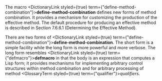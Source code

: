  



The macro <DictionaryLink styled={true} term={"define-method-combination"}><b>define-method-combination</b></DictionaryLink> defines new forms of method combination. It provides a mechanism for customizing the production of the effective method. The default procedure for producing an effective method is described in Section 7.6.6.1 (Determining the Effective Method). 







 



 



There are two forms of <DictionaryLink styled={true} term={"define-method-combination"}><b>define-method-combination</b></DictionaryLink>. The short form is a simple facility while the long form is more powerful and more verbose. The long form resembles <DictionaryLink styled={true} term={"defmacro"}><b>defmacro</b></DictionaryLink> in that the body is an expression that computes a Lisp form; it provides mechanisms for implementing arbitrary control structures within method combination and for arbitrary processing of method <GlossaryTerm styled={true} term={"qualifier"}><i>qualifiers</i></GlossaryTerm>. 



